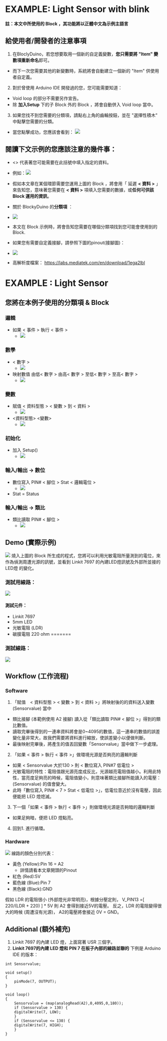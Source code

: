 # EXAMPLE: Light Sensor with blink
**註：本文中所使用的 Block ，其功能將以正體中文為示例主語言**

## 給使用者/開發者的注意事項
1. 在BloclyDuino，若您想要取用一個新的自定義變數，**您只需要將 "Item" 變數項重新命名**即可。
- 而下一次您需要其他的新變數時，系統將會自動建立一個新的 "Item" 供使用者自定義。
2. 對於曾使用 Arduino IDE 開發過的您，您可能需要知道：
- Void loop 的部分不需要另作宣告。
- 除 **加入Setup** 下的子 Block 外的 Block ，將會自動併入 Void loop 當中。

3. 如果您找不到您需要的分類項，請點右上角的齒輪按鈕，並在 "選擇性積木" 中點擊您需要的分類。
- 當您點擊成功，您應該會看到：
![](Setting.png)



## 閱讀下文示例的您應該注意的幾件事：
- <> 代表著您可能需要在此括號中填入指定的資料。
- 例如：![](Delay.png)
- 假如本文章在某個環節需要您運用上圖的 Block ，將會用「 延遲 **< 資料 >** 」來告知您，意味著您需要在 **< 資料 >** 項填入您需要的數據，或**任何可供該 Block 運用的資訊**。
- 關於 BlockyDuino 的**分類項** ：
- ![](Hierarchy.png)

- 本文在 Block 示例時，將會告知您需要在哪個分類項找到您可能會使用到的 Block.
- 如果您有需要自定義接腳，請參照下圖的pinout(接腳圖)：
- ![](Pinout.jpg)
- 高解析度檔案： https://labs.mediatek.com/en/download/1ega2lbl

# EXAMPLE : Light Sensor
## 您將在本例子使用的分類項 & Block
### 邏輯
- 如果 < 事件 > 執行 < 事件 >
    - ![](If...do.png)
### 數學
- < 數字 >
    - ![](Number.png)
- 映射數值 由低< 數字 > 由高< 數字 > 至低< 數字 > 至高< 數字 >
    - ![](Mapping.png)
### 變數
- 賦值 < 資料型態 > < 變數 > 到 < 資料 >
    - ![](Variable.png)
- <資料型態> <變數>
    - ![](Variable_type.png)
### 初始化
- 加入 Setup()
    - ![](Setup.png)
### 輸入/輸出 → 數位
- 數位寫入 PIN# < 腳位 > Stat < 邏輯電位 >
    - ![](digitalWrite.png)
- Stat = Status
### 輸入/輸出 → 類比
- 類比讀取 PIN# < 腳位 >
    - ![](AnalogRead.png)
## Demo (實際示例)
![](Demo.png)
燒入上圖的 Block 所生成的程式，您將可以利用光敏電阻所量測到的電位，來作為偵測周遭光源的訊號，並看到 Linkit 7697 的內建LED燈訊號及外部所並接的 LED燈 的變化。
### 測試用線路：
![](LightSensor_bb.png)
#### 測試元件：
- Linkit 7697
- 5mm LED
- 光敏電阻 (LDR) 
- 碳膜電阻 220 ohm
=======
### 測試線路：
![](LightSensor_bb.png)


## Workflow (工作流程)
### Software
1. 「賦值　< 資料型態 > < 變數 > 到 < 資料 >」將映射後的的資料送入變數 (Sensorvalue) 當中
- 類比接腳 (本範例使用 A2 接腳) 讀入從「類比讀取 PIN# < 腳位 >」得到的類比數值。
- 讀取完畢後得到的一連串資料將會是0~4095的數值，這一連串的數值的誤差變化量非常大，故我們需要將資料進行縮放，使誤差變小以便做判斷。
- 最後映射完畢後，將產生的值丟回變數「Sensorvalue」當中做下一步處理。
2. 「如果 < 事件 > 執行 < 事件 >」做環境光源是否夠亮的邏輯判斷
- 如果 < Sensorvalue 大於130 > 則 < 數位寫入 PIN#7 低電位 >
- 光敏電阻的特性：電阻值跟光源亮度成反比，光源越亮電阻值越小。利用此特性，當亮度足夠亮的時候，電阻值變小，則意味著類比接腳所能讀入的電壓： (Sensorvalue) 的值會變大。
- 此時「數位寫入 PIN# < 7 > Stat < 低電位 >」，低電位意近於沒有電壓，因此便能把 LED 燈熄滅。
3. 下一個「如果 < 事件 > 執行 < 事件 >」則做環境光源是否夠暗的邏輯判斷
- 如果足夠暗，便把 LED 燈點亮。
4. 回到1. 進行循環。

### Hardware
![](LightSensor_Circuit.png)
線路的顏色分別代表：
- 黃色 (Yellow):Pin 16 = A2
    - 詳情請看本文章開頭的Pinout
- 紅色 (Red):5V
- 藍色線 (Blue):Pin 7
- 黑色線 (Black):GND

假如 LDR 的電阻很小 (外部燈光非常明亮)，根據分壓定則，
V_PIN13 =[ 220/(LDR + 220) ] * 5V 
則 A2 會得到接近5V的電壓。
反之，LDR 的電阻變得很大的時候 (周遭沒有光源)，
A2的電壓將會接近 0V = GND。

## Additional (額外補充)
1. Linkit 7697 的內建 LED 燈，上面寫著 USR 三個字。
2. **Linkit 7697的內建 LED 燈和 PIN 7 在板子內部的線路並聯的**
下例是 Arduino IDE 的版本：

```arduino=
int Sensorvalue;

void setup()
{
    pinMode(7, OUTPUT);
}

void loop()
{
    Sensorvalue = (map(analogRead(A2),0,4095,0,180));
    if (Sensorvalue > 130) {
    digitalWrite(7, LOW);
    }
    if (Sensorvalue <= 130) {
    digitalWrite(7, HIGH);
    }
}
```